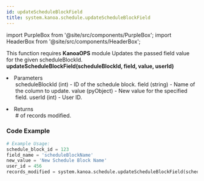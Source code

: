 ```yaml
---
id: updateScheduleBlockField
title: system.kanoa.schedule.updateScheduleBlockField
---
```


import PurpleBox from '@site/src/components/PurpleBox';
import HeaderBox from '@site/src/components/HeaderBox';

<PurpleBox>This function requires <b>KanoaOPS</b> module</PurpleBox>
<HeaderBox header="Description">Updates the passed field value for the given scheduleBlockId.</HeaderBox>
<HeaderBox header="Syntax">
    <b>updateScheduleBlockField(scheduleBlockId, field, value, userId)</b>
    <li>Parameters <br />
        <ul>
            scheduleBlockId (int) - ID of the schedule block.
            field (string) - Name of the column to update.
            value (pyObject) - New value for the specified field.
            userId (int) - User ID.
        </ul>
    </li>
    <li>Returns <br />
        <ul># of records modified.</ul>
    </li>
</HeaderBox>

### Code Example

```python
# Example Usage:
schedule_block_id = 123
field_name = 'scheduleBlockName'
new_value = 'New Schedule Block Name'
user_id = 456
records_modified = system.kanoa.schedule.updateScheduleBlockField(schedule_block_id, field_name, new_value, user_id)


